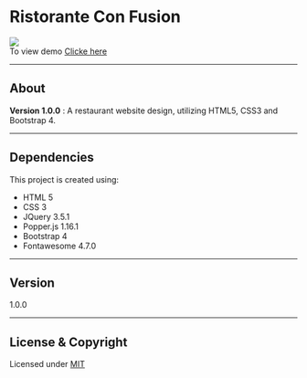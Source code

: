 # Ristorante Con Fusion
![](https://img.shields.io/badge/Status-Complete-green.svg) <br>
To view demo [Clicke here](https://vk0808.github.io/conFusion/index.html)

---

## About
**Version 1.0.0** : 
A restaurant website design, utilizing HTML5, CSS3 and Bootstrap 4.

---

## Dependencies
This project is created using:

* HTML 5
* CSS 3
* JQuery 3.5.1
* Popper.js 1.16.1
* Bootstrap 4
* Fontawesome 4.7.0

---

## Version

1.0.0

---
## License & Copyright
Licensed under [MIT](LICENSE)

